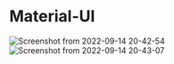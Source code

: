 # Material-UI

![Screenshot from 2022-09-14 20-42-54](https://user-images.githubusercontent.com/111923574/190265073-dec99cc2-7752-4aea-ae1e-1211aa1a03c7.png)
![Screenshot from 2022-09-14 20-43-07](https://user-images.githubusercontent.com/111923574/190265082-5ddb3207-2d54-4a82-adbd-ac07ba2c387a.png)

